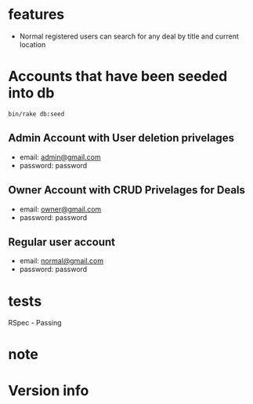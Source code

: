 # features
- Normal registered users can search for any deal by title and current location

# Accounts that have been seeded into db
```
bin/rake db:seed
```

## Admin Account with User deletion privelages
- email: admin@gmail.com
- password: password

## Owner Account with CRUD Privelages for Deals
- email: owner@gmail.com
- password: password

## Regular user account
- email: normal@gmail.com
- password: password

# tests
RSpec - Passing

# note

# Version info
